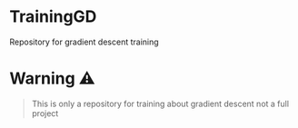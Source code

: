 # TrainingGD
Repository for gradient descent training

# Warning :warning:
> This is only a repository for training about gradient descent not a full project
